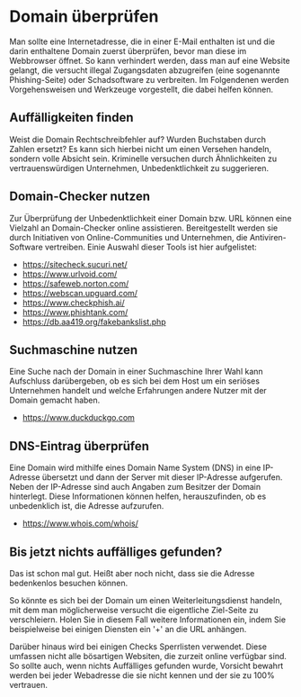 # Domain überprüfen

Man sollte eine Internetadresse, die in einer E-Mail enthalten ist und die darin enthaltene Domain
zuerst überprüfen, bevor man diese im Webbrowser öffnet.
So kann verhindert werden, dass man auf eine Website gelangt, die versucht illegal Zugangsdaten
abzugreifen (eine sogenannte Phishing-Seite) oder Schadsoftware zu verbreiten.
Im Folgendenen werden Vorgehensweisen und Werkzeuge vorgestellt, die dabei helfen können.

## Auffälligkeiten finden

Weist die Domain Rechtschreibfehler auf? Wurden Buchstaben durch Zahlen ersetzt?
Es kann sich hierbei nicht um einen Versehen handeln, sondern volle Absicht sein.
Kriminelle versuchen durch Ähnlichkeiten zu vertrauenswürdigen Unternehmen,
Unbedenktlichkeit zu suggerieren.

## Domain-Checker nutzen

Zur Überprüfung der Unbedenktlichkeit einer Domain bzw. URL können eine Vielzahl an Domain-Checker
online assistieren.
Bereitgestellt werden sie durch Initiativen von Online-Communities und Unternehmen,
die Antiviren-Software vertreiben.
Einie Auswahl dieser Tools ist hier aufgelistet:

* https://sitecheck.sucuri.net/
* https://www.urlvoid.com/
* https://safeweb.norton.com/
* https://webscan.upguard.com/
* https://www.checkphish.ai/
* https://www.phishtank.com/
* https://db.aa419.org/fakebankslist.php

## Suchmaschine nutzen

Eine Suche nach der Domain in einer Suchmaschine Ihrer Wahl kann Aufschluss darübergeben,
ob es sich bei dem Host um ein seriöses Unternehmen handelt und welche Erfahrungen
andere Nutzer mit der Domain gemacht haben.

* https://www.duckduckgo.com

## DNS-Eintrag überprüfen

Eine Domain wird mithilfe eines Domain Name System (DNS) in eine IP-Adresse übersetzt und
dann der Server mit dieser IP-Adresse aufgerufen.
Neben der IP-Adresse sind auch Angaben zum Besitzer der Domain hinterlegt.
Diese Informationen können helfen, herauszufinden, ob es unbedenklich ist, die Adresse aufzurufen.

* https://www.whois.com/whois/

## Bis jetzt nichts auffälliges gefunden?

Das ist schon mal gut.
Heißt aber noch nicht, dass sie die Adresse bedenkenlos besuchen können.

So könnte es sich bei der Domain um einen Weiterleitungsdienst handeln, mit dem man möglicherweise
versucht die eigentliche Ziel-Seite zu verschleiern.
Holen Sie in diesem Fall weitere Informationen ein, indem Sie beispielweise bei einigen Diensten ein
'+' an die URL anhängen.

Darüber hinaus wird bei einigen Checks Sperrlisten verwendet.
Diese umfassen nicht alle bösartigen Websiten, die zurzeit online verfügbar sind.
So sollte auch, wenn nichts Auffälliges gefunden wurde, Vorsicht bewahrt werden bei jeder Webadresse
die sie nicht kennen und der sie zu 100% vertrauen.

